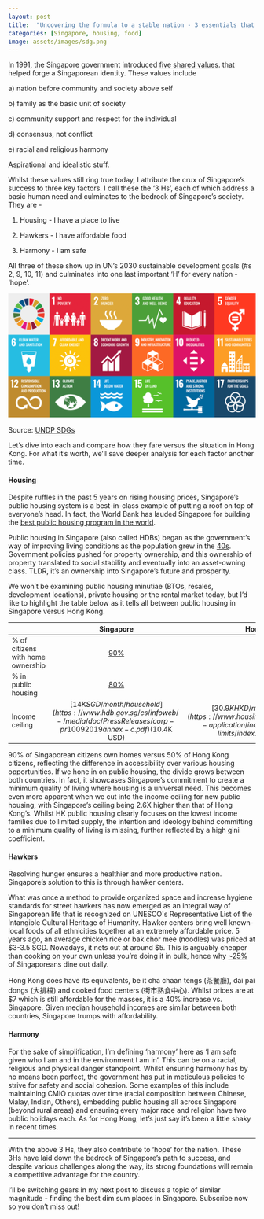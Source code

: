 ```yaml
---
layout: post
title:  "Uncovering the formula to a stable nation - 3 essentials that form the bedrock of Singapore"
categories: [Singapore, housing, food]
image: assets/images/sdg.png
---
```

In 1991, the Singapore government introduced [five shared values](https://eresources.nlb.gov.sg/history/events/62f98f76-d54d-415d-93a1-4561c776ab97#:~:text=The%20five%20Shared%20Values%20that,5%20Racial%20and%20religious%20harmony). that helped forge a Singaporean identity. These values include 

a) nation before community and society above self

b) family as the basic unit of society

c) community support and respect for the individual

d) consensus, not conflict 

e) racial and religious harmony

Aspirational and idealistic stuff.

Whilst these values still ring true today, I attribute the crux of Singapore’s success to three key factors. I call these the ‘3 Hs’, each of which address a basic human need and culminates to the bedrock of Singapore’s society. They are -

1. Housing - I have a place to live

2. Hawkers - I have affordable food

3. Harmony - I am safe

All three of these show up in UN’s 2030 sustainable development goals (#s 2, 9, 10, 11) and culminates into one last important ‘H’ for every nation - ‘hope’.

![UNDP SDGs](assets/images/sdg.png)

Source: [UNDP SDGs](https://sdgs.un.org/goals)

Let’s dive into each and compare how they fare versus the situation in Hong Kong. For what it’s worth, we’ll save deeper analysis for each factor another time.

#### Housing

Despite ruffles in the past 5 years on rising housing prices, Singapore’s public housing system is a best-in-class example of putting a roof on top of everyone’s head. In fact, the World Bank has lauded Singapore for building the [best public housing program in the world](https://blogs.worldbank.org/sustainablecities/what-about-singapore-lessons-best-public-housing-program-world).

Public housing in Singapore (also called HDBs) began as the government’s way of improving living conditions as the population grew in the [40s](https://www.jstor.org/stable/43621881). Government policies pushed for property ownership, and this ownership of property translated to social stability and eventually into an asset-owning class. TLDR, it’s an ownership into Singapore’s future and prosperity.  

We won’t be examining public housing minutiae (BTOs, resales, development locations), private housing or the rental market today, but I’d like to highlight the table below as it tells all between public housing in Singapore versus Hong Kong.

|     | Singapore | Hong Kong  |
| :---        |    :----:   | :---: |
| % of citizens with home ownership      | [90%](https://www.bloomberg.com/news/features/2022-06-27/how-much-will-singapore-rents-rise-surging-prices-put-expats-under-pressure#:~:text=Singapore%20abolished%20rent%20controls%20in,Ministry%20of%20National%20Development%20said.)       | [50%](https://www.legco.gov.hk/research-publications/english/2021rb02-socioeconomic-implications-of-home-ownership-for-hong-kong-20210301-e.pdf)     |
| % in public housing   | [80%](https://www.statista.com/statistics/966747/population-living-in-public-housing-singapore/)     | [45%](https://www.scmp.com/news/hong-kong/society/article/2182106/why-public-housing-shortfall-will-remain-thorn-hong-kongs)      |
| Income ceiling   | [$14K SGD / month / household](https://www.hdb.gov.sg/cs/infoweb/-/media/doc/PressReleases/corp-pr10092019annex-c.pdf) ($10.4K USD)| [$30.9K HKD / month / family of four](https://www.housingauthority.gov.hk/en/flat-application/income-and-asset-limits/index.html) ($3.9K USD)|

90% of Singaporean citizens own homes versus 50% of Hong Kong citizens, reflecting the difference in accessibility over various housing opportunities. If we hone in on public housing, the divide grows between both countries. In fact, it showcases Singapore’s commitment to create a minimum quality of living where housing is a universal need. This becomes even more apparent when we cut into the income ceiling for new public housing, with Singapore’s ceiling being 2.6X higher than that of Hong Kong’s. Whilst HK public housing clearly focuses on the lowest income families due to limited supply, the intention and ideology behind committing to a minimum quality of living is missing, further reflected by a high gini coefficient.

#### Hawkers

Resolving hunger ensures a healthier and more productive nation. Singapore’s solution to this is through hawker centers.

What was once a method to provide organized space and increase hygiene standards for street hawkers has now emerged as an integral way of Singaporean life that is recognized on UNESCO's Representative List of the Intangible Cultural Heritage of Humanity. Hawker centers bring well known-local foods of all ethnicities together at an extremely affordable price. 5 years ago, an average chicken rice or bak chor mee (noodles) was priced at $3-3.5 SGD. Nowadays, it nets out at around $5. This is arguably cheaper than cooking on your own unless you’re doing it in bulk, hence why [~25%](https://www.posist.com/restaurant-times/singapore/singapore-foodevolution.html) of Singaporeans dine out daily. 

Hong Kong does have its equivalents, be it cha chaan tengs (茶餐廳), dai pai dongs (大排檔) and cooked food centers (街市熟食中心). Whilst prices are at $7 which is still affordable for the masses, it is a 40% increase vs. Singapore. Given median household incomes are similar between both countries, Singapore trumps with affordability. 

#### Harmony

For the sake of simplification, I’m defining ‘harmony’ here as ‘I am safe given who I am and in the environment I am in’. This can be on a racial, religious and physical danger standpoint. Whilst ensuring harmony has by no means been perfect, the government has put in meticulous policies to strive for safety and social cohesion. Some examples of this include maintaining CMIO quotas over time (racial composition between Chinese, Malay, Indian, Others), embedding public housing all across Singapore (beyond rural areas) and ensuring every major race and religion have two public holidays each. As for Hong Kong, let’s just say it’s been a little shaky in recent times. 

---

With the above 3 Hs, they also contribute to ‘hope’ for the nation. These 3Hs have laid down the bedrock of Singapore’s path to success, and despite various challenges along the way, its strong foundations will remain a competitive advantage for the country. 

I’ll be switching gears in my next post to discuss a topic of similar magnitude - finding the best dim sum places in Singapore. Subscribe now so you don’t miss out!